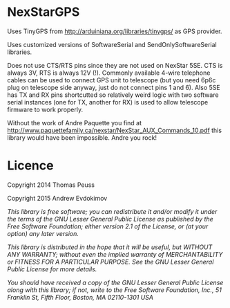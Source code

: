 NexStarGPS
==========

Uses TinyGPS from http://arduiniana.org/libraries/tinygps/ as GPS provider.

Uses customized versions of SoftwareSerial and SendOnlySoftwareSerial libraries.

Does not use CTS/RTS pins since they are not used on NexStar 5SE. CTS is always 3V, RTS is always 12V (!). Commonly available 4-wire telephone cables can be used to connect GPS unit to telescope (but you need 6p6c plug on telescope side anyway, just do not connect pins 1 and 6). Also 5SE has TX and RX pins shortcutted so relatively weird logic with two software serial instances (one for TX, another for RX) is used to allow telescope firmware to work properly.

Without the work of Andre Paquette you find at http://www.paquettefamily.ca/nexstar/NexStar_AUX_Commands_10.pdf this library would have been impossible. Andre you rock!

Licence
=======
Copyright 2014 Thomas Peuss <thomas at peuss dot de>

Copyright 2015 Andrew Evdokimov <i at iflyhigh dot ru>

This library is free software; you can redistribute it and/or
modify it under the terms of the GNU Lesser General Public
License as published by the Free Software Foundation; either
version 2.1 of the License, or (at your option) any later version.

This library is distributed in the hope that it will be useful,
but WITHOUT ANY WARRANTY; without even the implied warranty of
MERCHANTABILITY or FITNESS FOR A PARTICULAR PURPOSE.  See the GNU
Lesser General Public License for more details.

You should have received a copy of the GNU Lesser General Public
License along with this library; if not, write to the Free Software
Foundation, Inc., 51 Franklin St, Fifth Floor, Boston, MA  02110-1301  USA
